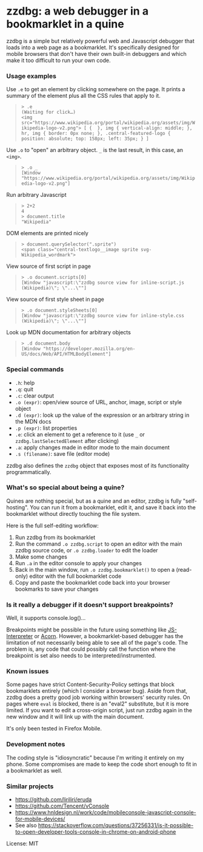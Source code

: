 # zzdbg: a web debugger in a bookmarklet in a quine

zzdbg is a simple but relatively powerful web and Javascript debugger that loads into a web page as a bookmarklet. It's specifically designed for mobile browsers that don't have their own built-in debuggers and which make it too difficult to run your own code.

### Usage examples

Use `.e` to get an element by clicking somewhere on the page. It prints a summary of the element plus all the CSS rules that apply to it.

> `> .e`  
> `(Waiting for click…)`  
> `<img src="https://www.wikipedia.org/portal/wikipedia.org/assets/img/Wikipedia-logo-v2.png"> [ {  }, img { vertical-align: middle; }, hr, img { border: 0px none; }, .central-featured-logo { position: absolute; top: 158px; left: 35px; } ]`  

Use `.o` to "open" an arbitrary object. `_` is the last result, in this case, an `<img>`.

> `> .o _`  
> `[Window "https://www.wikipedia.org/portal/wikipedia.org/assets/img/Wikipedia-logo-v2.png"]`  

Run arbitrary Javascript

> `> 2+2`  
> `4`  
> `> document.title`  
> `"Wikipedia"`

DOM elements are printed nicely

> `> document.querySelector(".sprite")`  
> `<span class="central-textlogo__image sprite svg-Wikipedia_wordmark">`

View source of first script in page

> `> .o document.scripts[0]`  
> `[Window "javascript:\"zzdbg source view for inline-script.js (Wikipedia)\"; \"...\""]`

View source of first style sheet in page

> `> .o document.styleSheets[0]`  
> `[Window "javascript:\"zzdbg source view for inline-style.css (Wikipedia)\"; \"...\""]`

Look up MDN documentation for arbitrary objects

> `> .d document.body`  
> `[Window "https://developer.mozilla.org/en-US/docs/Web/API/HTMLBodyElement"]`

### Special commands
- `.h`: help
- `.q`: quit
- `.c`: clear output
- `.o (expr)`: open/view source of URL, anchor, image, script or style object
- `.d (expr)`: look up the value of the expression or an arbitrary string in the MDN docs
- `.p (expr)`: list properties
- `.e`: click an element to get a reference to it (use `_` or `zzdbg.lastSelectedElement` after clicking)
- `.a`: apply changes made in editor mode to the main document
- `.s (filename)`: save file (editor mode)

zzdbg also defines the `zzdbg` object that exposes most of its functionality programmatically.

### What's so special about being a quine?
Quines are nothing special, but as a quine and an editor, zzdbg is fully "self-hosting". You can run it from a bookmarklet, edit it, and save it back into the bookmarklet without directly touching the file system.

Here is the full self-editing workflow:
1. Run zzdbg from its bookmarklet
2. Run the command `.o zzdbg.script` to open an editor with the main zzdbg source code, or `.o zzdbg.loader` to edit the loader
3. Make some changes
4. Run `.a` in the editor console to apply your changes
5. Back in the main window, run `.o zzdbg.bookmarklet()` to open a (read-only) editor with the full bookmarklet code
6. Copy and paste the bookmarklet code back into your browser bookmarks to save your changes

### Is it really a debugger if it doesn't support breakpoints?
Well, it supports console.log()...

Breakpoints might be possible in the future using something like [JS-Interpreter](https://github.com/NeilFraser/JS-Interpreter) or [Acorn](https://github.com/acornjs/acorn). However, a bookmarklet-based debugger has the limitation of not necessarily being able to see all of the page's code. The problem is, any code that could possibly call the function where the breakpoint is set also needs to be interpreted/instrumented.

### Known issues
Some pages have strict Content-Security-Policy settings that block bookmarklets entirely (which I consider a browser bug). Aside from that, zzdbg does a pretty good job working within browsers' security rules. On pages where `eval` is blocked, there is an "eval2" substitute, but it is more limited. If you want to edit a cross-origin script, just run zzdbg again in the new window and it will link up with the main document.

It's only been tested in Firefox Mobile.

### Development notes
The coding style is "idiosyncratic" because I'm writing it entirely on my phone. Some compromises are made to keep the code short enough to fit in a bookmarklet as well.

### Similar projects
- https://github.com/liriliri/eruda
- https://github.com/Tencent/vConsole
- https://www.hnldesign.nl/work/code/mobileconsole-javascript-console-for-mobile-devices/
- See also https://stackoverflow.com/questions/37256331/is-it-possible-to-open-developer-tools-console-in-chrome-on-android-phone


License: MIT
